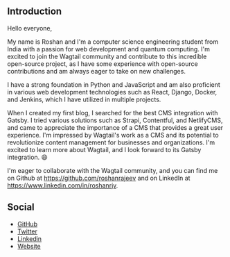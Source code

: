 ## Introduction

Hello everyone,

My name is Roshan and I'm a computer science engineering student from India with a passion for web development and quantum computing. I'm excited to join the Wagtail community and contribute to this incredible open-source project, as I have some experience with open-source contributions and am always eager to take on new challenges.

I have a strong foundation in Python and JavaScript and am also proficient in various web development technologies such as React, Django, Docker, and Jenkins, which I have utilized in multiple projects.

When I created my first blog, I searched for the best CMS integration with Gatsby. I tried various solutions such as Strapi, Contentful, and NetlifyCMS, and came to appreciate the importance of a CMS that provides a great user experience. I'm impressed by Wagtail's work as a CMS and its potential to revolutionize content management for businesses and organizations. I'm excited to learn more about Wagtail, and I look forward to its Gatsby integration. 😄

I'm eager to collaborate with the Wagtail community, and you can find me on Github at https://github.com/roshanrajeev and on LinkedIn at https://www.linkedin.com/in/roshanrjv.

## Social

* [GitHub](https://github.com/roshanrajeev)
* [Twitter](https://twitter.com/roshanrjv)
* [Linkedin](https://www.linkedin.com/in/roshanrjv)
* [Website](http://roshanrajeev.com/)
